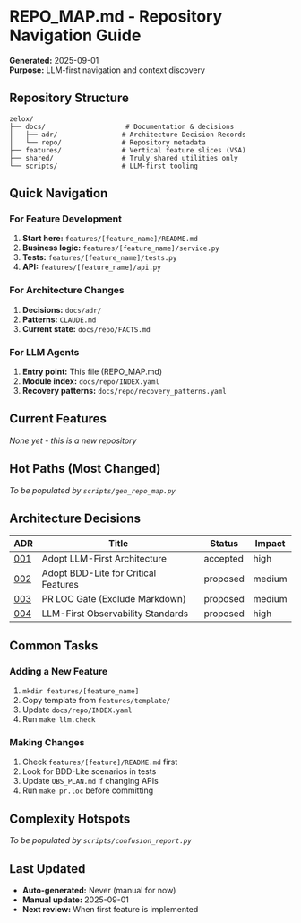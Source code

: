 # REPO_MAP.md - Repository Navigation Guide

**Generated:** 2025-09-01  
**Purpose:** LLM-first navigation and context discovery

## Repository Structure

```
zelox/
├── docs/                    # Documentation & decisions
│   ├── adr/                # Architecture Decision Records
│   └── repo/               # Repository metadata
├── features/               # Vertical feature slices (VSA)
├── shared/                 # Truly shared utilities only
└── scripts/                # LLM-first tooling
```

## Quick Navigation

### For Feature Development
1. **Start here:** `features/[feature_name]/README.md`
2. **Business logic:** `features/[feature_name]/service.py`
3. **Tests:** `features/[feature_name]/tests.py`
4. **API:** `features/[feature_name]/api.py`

### For Architecture Changes
1. **Decisions:** `docs/adr/`
2. **Patterns:** `CLAUDE.md`
3. **Current state:** `docs/repo/FACTS.md`

### For LLM Agents
1. **Entry point:** This file (REPO_MAP.md)
2. **Module index:** `docs/repo/INDEX.yaml`
3. **Recovery patterns:** `docs/repo/recovery_patterns.yaml`

## Current Features

*None yet - this is a new repository*

## Hot Paths (Most Changed)

*To be populated by `scripts/gen_repo_map.py`*

## Architecture Decisions

| ADR | Title | Status | Impact |
|-----|-------|---------|---------|
| [001](../adr/001-adopt-llm-first-architecture.md) | Adopt LLM-First Architecture | accepted | high |
| [002](../adr/002-adopt-bdd-lite.md) | Adopt BDD-Lite for Critical Features | proposed | medium |
| [003](../adr/003-pr-loc-gate.md) | PR LOC Gate (Exclude Markdown) | proposed | medium |
| [004](../adr/004-llm-first-observability.md) | LLM-First Observability Standards | proposed | high |

## Common Tasks

### Adding a New Feature
1. `mkdir features/[feature_name]`
2. Copy template from `features/template/`
3. Update `docs/repo/INDEX.yaml`
4. Run `make llm.check`

### Making Changes
1. Check `features/[feature]/README.md` first
2. Look for BDD-Lite scenarios in tests
3. Update `OBS_PLAN.md` if changing APIs
4. Run `make pr.loc` before committing

## Complexity Hotspots

*To be populated by `scripts/confusion_report.py`*

## Last Updated
- **Auto-generated:** Never (manual for now)
- **Manual update:** 2025-09-01
- **Next review:** When first feature is implemented